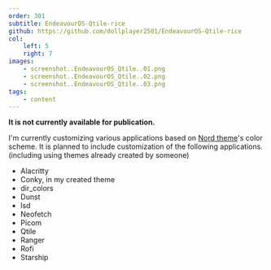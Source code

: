 ```yaml
---
order: 301
subtitle: EndeavourOS-Qtile-rice
github: https://github.com/dollplayer2501/EndeavourOS-Qtile-rice
col:
    left: 5
    right: 7
images:
    - screenshot..EndeavourOS_Qtile..01.png
    - screenshot..EndeavourOS_Qtile..02.png
    - screenshot..EndeavourOS_Qtile..03.png
tags:
    - content
---
```


**It is not currently available for publication.**

I'm currently customizing various applications based on [Nord theme](https://www.nordtheme.com/)'s color scheme.
It is planned to include customization of the following applications. (including using themes already created by someone)

- Alacritty
- Conky, in my created theme
- dir_colors
- Dunst
- lsd
- Neofetch
- Picom
- Qtile
- Ranger
- Rofi
- Starship

